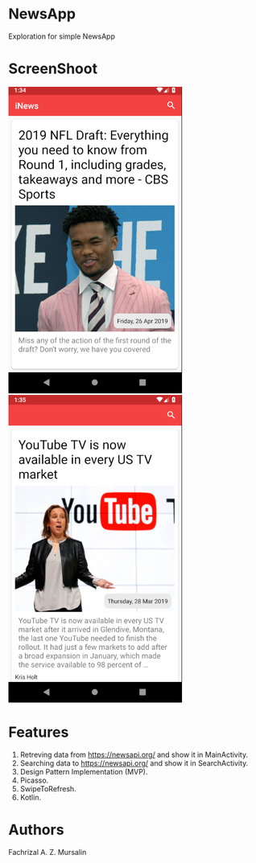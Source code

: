 # NewsApp
Exploration for simple NewsApp

# ScreenShoot

![Alt text](/ScrennShoots/ScreenShot1.png?raw=true "Main Activity") ![Alt text](/ScrennShoots/ScreenShot2.png?raw=true "Search Activity")

# Features
1. Retreving data from https://newsapi.org/ and show it in MainActivity.
2. Searching data to https://newsapi.org/ and show it in SearchActivity.
3. Design Pattern Implementation (MVP).
4. Picasso.
5. SwipeToRefresh.
6. Kotlin.

# Authors
Fachrizal A. Z. Mursalin
